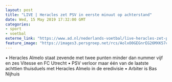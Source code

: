 ```yaml
---
layout: post
title: "LIVE | Heracles zet PSV in eerste minuut op achterstand"
date: Wed, 15 May 2019 17:32:00 GMT
categories: 
- sport 
- voetbal 
externe_link: "https://www.ad.nl/nederlands-voetbal/live-heracles-zet-psv-in-eerste-minuut-op-achterstand~a654b9a7/"
feature_image: "https://images3.persgroep.net/rcs/AolxO0GEGnrEG26MXK57cU0fbeE/diocontent/148269038/_fitwidth/400/?appId=21791a8992982cd8da851550a453bd7f&quality=0.7"
---
```


• Heracles Almelo staat zevende met twee punten minder dan nummer vijf en zes Vitesse en FC Utrecht • PSV verloor maar één van de laatste achttien thuisduels met Heracles Almelo in de eredivisie • Arbiter is Bas Nijhuis
